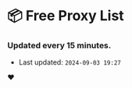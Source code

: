 # :package: Free Proxy List
### Updated every 15 minutes.

- Last updated: `2024-09-03 19:27`

:heart:
